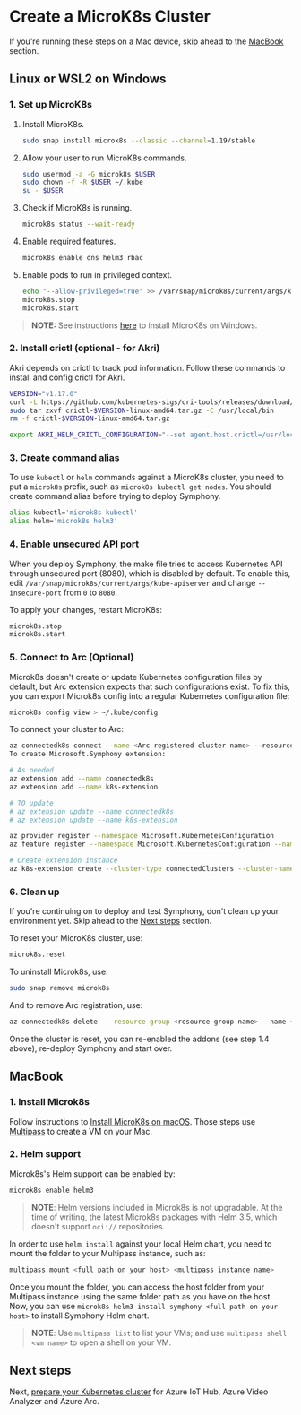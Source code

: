 # Create a MicroK8s Cluster

If you're running these steps on a Mac device, skip ahead to the [MacBook](#macbook) section.

## Linux or WSL2 on Windows

### 1. Set up MicroK8s

1. Install MicroK8s.

   ```bash
   sudo snap install microk8s --classic --channel=1.19/stable
   ```

1. Allow your user to run MicroK8s commands.

   ```bash
   sudo usermod -a -G microk8s $USER
   sudo chown -f -R $USER ~/.kube
   su - $USER
   ```

1. Check if MicroK8s is running.

   ```bash
   microk8s status --wait-ready
   ```

1. Enable required features.

   ```bash
   microk8s enable dns helm3 rbac
   ```

1. Enable pods to run in privileged context.

   ```bash
   echo "--allow-privileged=true" >> /var/snap/microk8s/current/args/kube-apiserver
   microk8s.stop
   microk8s.start
   ```

> **NOTE:** See instructions [here](https://microk8s.io/docs/install-windows) to install MicroK8s on Windows.

### 2. Install crictl (optional - for Akri)

Akri depends on crictl to track pod information. Follow these commands to install and config crictl for Akri.

   ```bash
   VERSION="v1.17.0"
   curl -L https://github.com/kubernetes-sigs/cri-tools/releases/download/$VERSION/crictl-${VERSION}-linux-amd64.tar.gz --output crictl-${VERSION}-linux-amd64.tar.gz
   sudo tar zxvf crictl-$VERSION-linux-amd64.tar.gz -C /usr/local/bin
   rm -f crictl-$VERSION-linux-amd64.tar.gz
   
   export AKRI_HELM_CRICTL_CONFIGURATION="--set agent.host.crictl=/usr/local/bin/crictl --set agent.host.dockerShimSock=/var/snap/microk8s/common/run/containerd.sock"
   ```

### 3. Create command alias

To use `kubectl` or `helm` commands against a MicroK8s cluster, you need to put a `microk8s` prefix, such as `microk8s kubectl get nodes`. You should create command alias before trying to deploy Symphony.

```bash
alias kubectl='microk8s kubectl'
alias helm='microk8s helm3'
```

### 4. Enable unsecured API port

When you deploy Symphony, the make file tries to access Kubernetes API through unsecured port (8080), which is disabled by default. To enable this, edit `/var/snap/microk8s/current/args/kube-apiserver` and change `--insecure-port` from `0` to `8080`. 

To apply your changes, restart MicroK8s:

```bash
microk8s.stop
microk8s.start
```

### 5. Connect to Arc (Optional)

Microk8s doesn't create or update Kubernetes configuration files by default, but Arc extension expects that such configurations exist. To fix this, you can export Microk8s config into a regular Kubernetes configuration file:

```bash
microk8s config view > ~/.kube/config
```

To connect your cluster to Arc:

```bash
az connectedk8s connect --name <Arc registered cluster name> --resource-group <resource group name> --kube-context microk8s
To create Microsoft.Symphony extension:

# As needed
az extension add --name connectedk8s
az extension add --name k8s-extension

# TO update
# az extension update --name connectedk8s
# az extension update --name k8s-extension

az provider register --namespace Microsoft.KubernetesConfiguration
az feature register --namespace Microsoft.KubernetesConfiguration --name extensions

# Create extension instance
az k8s-extension create --cluster-type connectedClusters --cluster-name arc-microk8s --resource-group symphony-review --name symphony-1 --extension-type Microsoft.Symphony
```

### 6. Clean up

If you're continuing on to deploy and test Symphony, don't clean up your environment yet. Skip ahead to the [Next steps](#next-steps) section.

To reset your MicroK8s cluster, use:

```bash
microk8s.reset
```

To uninstall Microk8s, use:

```bash
sudo snap remove microk8s
```

And to remove Arc registration, use:

```bash
az connectedk8s delete  --resource-group <resource group name> --name <Arc registered cluster name>
```

Once the cluster is reset, you can re-enabled the addons (see step 1.4 above), re-deploy Symphony and start over.

## MacBook

### 1. Install Microk8s

Follow instructions to [Install MicroK8s on macOS](https://ubuntu.com/tutorials/install-microk8s-on-mac-os#1-overview). Those steps use [Multipass](https://multipass.run/docs/installing-on-macos) to create a VM on your Mac.

### 2. Helm support

Microk8s's Helm support can be enabled by:

```bash
microk8s enable helm3
```

> **NOTE**: Helm versions included in Microk8s is not upgradable. At the time of writing, the latest Microk8s packages with Helm 3.5, which doesn't support `oci://` repositories.

In order to use `helm install` against your local Helm chart, you need to mount the folder to your Multipass instance, such as:

```bash
multipass mount <full path on your host> <multipass instance name>
```

Once you mount the folder, you can access the host folder from your Multipass instance using the same folder path as you have on the host. Now, you can use `microk8s helm3 install symphony <full path on your host>` to install Symphony Helm chart.

> **NOTE**: Use `multipass list` to list your VMs; and use `multipass shell <vm name>` to open a shell on your VM.

## Next steps

Next, [prepare your Kubernetes cluster](./prepare_k8s.md) for Azure IoT Hub, Azure Video Analyzer and Azure Arc.
